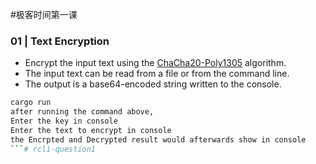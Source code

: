#极客时间第一课


### 01 | Text Encryption

- Encrypt the input text using the [ChaCha20-Poly1305](https://en.wikipedia.org/wiki/ChaCha20-Poly1305) algorithm.
- The input text can be read from a file or from the command line.
- The output is a base64-encoded string written to the console.

```bash
cargo run
after running the command above,
Enter the key in console
Enter the text to encrypt in console
the Encrpted and Decrypted result would afterwards show in console
```#   r c l i - q u e s t i o n 1 
 
 
